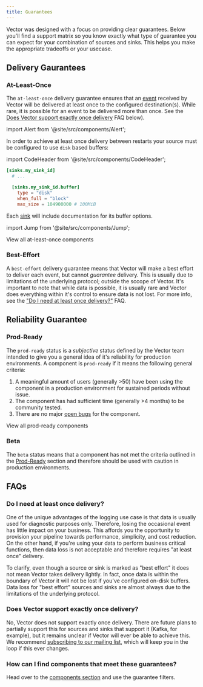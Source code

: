 ```yaml
---
title: Guarantees
---
```


Vector was designed with a focus on providing clear guarantees. Below you'll
find a support matrix so you know exactly what type of guarantee you can expect
for your combination of sources and sinks. This helps you make the appropriate
tradeoffs or your usecase.

## Delivery Gaurantees

<div class="section-list">
<div class="section">

### At-Least-Once

The `at-least-once` delivery guarantee ensures that an
[event][docs.data-model#event] received by Vector will be delivered at least
once to the configured destination(s). While rare, it is possible for an event
to be delivered more than once. See the [Does Vector support exactly once
delivery](#does-vector-support-exactly-once-delivery) FAQ below).

import Alert from '@site/src/components/Alert';

<Alert type="warning">

In order to achieve at least once delivery between restarts your source must
be configured to use `disk` based buffers:

import CodeHeader from '@site/src/components/CodeHeader';

<CodeHeader fileName="vector.toml" learnMoreUrl="/docs/setup/configuration" />

```toml
[sinks.my_sink_id]
  # ...

  [sinks.my_sink_id.buffer]
    type = "disk"
    when_full = "block"
    max_size = 104900000 # 100MiB
```

Each [sink][docs.sinks] will include documentation for its buffer options.

</Alert>

import Jump from '@site/src/components/Jump';

<Jump to="/components?at-least-once=true">View all at-least-once components</Jump>

</div>
<div class="section">

### Best-Effort

A `best-effort` delivery guarantee means that Vector will make a best effort to
deliver each event, but cannot _guarantee_ delivery. This is usually due to 
limitations of the underlying protocol; outside the sccope of Vector. It's
important to note that while data is possible, it is usually rare and Vector
does everything within it's control to ensure data is not lost. For more info,
see the ["Do I need at least once delivery?"](#do-i-need-at-least-once-delivery)
FAQ.

</div>
</div>

## Reliability Guarantee

<div class="section-list">
<div class="section">

### Prod-Ready

The `prod-ready` status is a _subjective_ status defined by the Vector team
intended to give you a general idea of it's reliability for production
environments. A component is `prod-ready` if it means the following general
criteria:

1. A meaningful amount of users (generally >50) have been using the component in
   a production environment for sustained periods without issue.
2. The component has had sufficient time (generally >4 months) to be community
   tested.
3. There are no major [open bugs][urls.vector_bug_issues] for the component.

<Jump to="/components?prod-ready=true">View all prod-ready components</Jump>

</div>
<div class="section">

### Beta

The `beta` status means that a component has not met the criteria outlined in
the [Prod-Ready](#prod-ready) section and therefore should be used with caution
in production environments.

</div>
</div>

## FAQs

### Do I need at least once delivery?

One of the unique advantages of the logging use case is that data is usually
used for diagnostic purposes only. Therefore, losing the occasional event
has little impact on your business. This affords you the opportunity to
provision your pipeline towards performance, simplicity, and cost reduction.
On the other hand, if you're using your data to perform business critical
functions, then data loss is not acceptable and therefore requires "at least
once" delivery.

To clarify, even though a source or sink is marked as "best effort" it does
not mean Vector takes delivery lightly. In fact, once data is within the
boundary of Vector it will not be lost if you've configured on-disk buffers.
Data loss for "best effort" sources and sinks are almost always due to the
limitations of the underlying protocol.

### Does Vector support exactly once delivery?

No, Vector does not support exactly once delivery. There are future plans to
partially support this for sources and sinks that support it (Kafka, for
example), but it remains unclear if Vector will ever be able to achieve this.
We recommend [subscribing to our mailing list](https://vector.dev), which will
keep you in the loop if this ever changes.

### How can I find components that meet these guarantees?

Head over to the [components section][pages.components] and use the guarantee
filters.


[docs.data-model#event]: /docs/about/data-model#event
[docs.sinks]: /docs/reference/sinks
[pages.components]: /components
[urls.vector_bug_issues]: https://github.com/timberio/vector/issues?q=is%3Aopen+is%3Aissue+label%3A%22type%3A+bug%22
